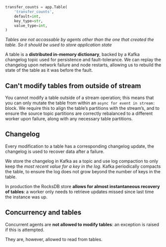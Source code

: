 ``` python 
transfer_counts = app.Table(
    'transfer_counts',
    default=int,
    key_type=str,
    value_type=int,
)
```

*Tables are not accassable by agents other than the one that created the table. So it should be used to store application state*

A table is a **distributed in-memory dictionary**, backed by a Kafka changelog topic used for persistence and fault-tolerance. We can replay the changelog upon network failure and node restarts, allowing us to rebuild the state of the table as it was before the fault.

## Can't modify tables from outside of stream
You cannot modify a table outside of a stream operation; this means that you can only mutate the table from within an `async for event in stream:` block. We require this to align the table’s partitions with the stream’s, and to ensure the source topic partitions are correctly rebalanced to a different worker upon failure, along with any necessary table partitions.

## Changelog
Every modification to a table has a corresponding changelog update, the changelog is used to recover data after a failure.

We store the changelog in Kafka as a topic and use log compaction to only keep the _most recent value for a key in the log_. Kafka periodically compacts the table, to ensure the log does not grow beyond the number of keys in the table.

In production the RocksDB store **allows for almost instantaneous recovery of tables**: a worker only needs to retrieve updates missed since last time the instance was up.


## Concurrency and tables

Concurrent agents are **not allowed to modify tables**: an exception is raised if this is attempted.

They are, however, allowed to read from tables.